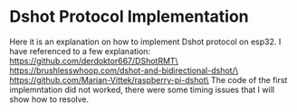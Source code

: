 # Dshot Protocol Implementation
Here it is an explanation on how to implement Dshot protocol on esp32.
I have referenced to a few explanation:\
https://github.com/derdoktor667/DShotRMT\
https://brushlesswhoop.com/dshot-and-bidirectional-dshot/\
https://github.com/Marian-Vittek/raspberry-pi-dshot\
The code of the first implemntation did not worked, there were some timing issues that I will show how to resolve.


